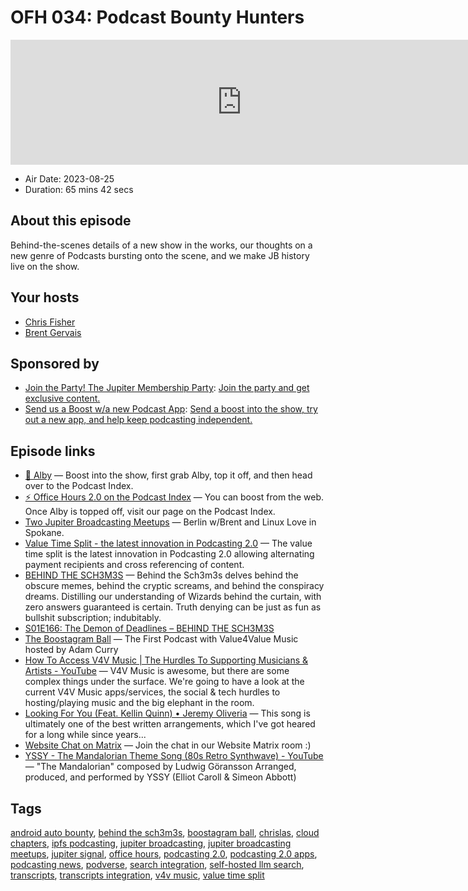 # OFH 034: Podcast Bounty Hunters

<iframe src="https://player.fireside.fm/v2/MkcqFyfv+j6u35UEX?theme=dark" width="740" height="200" frameborder="0" scrolling="no"></iframe>

* Air Date: 2023-08-25
* Duration: 65 mins 42 secs

## About this episode

Behind-the-scenes details of a new show in the works, our thoughts on a new genre of Podcasts bursting onto the scene, and we make JB history live on the show.

## Your hosts
* [Chris Fisher](https://www.officehours.hair//hosts/chrislas)
* [Brent Gervais](https://www.officehours.hair//hosts/brentgervais)

## Sponsored by

  * [Join the Party! The Jupiter Membership Party](https://www.jupiter.party/): [Join the party and get exclusive content. ](https://www.jupiter.party/)
  * [Send us a Boost w/a new Podcast App](http://newpodcastapps.com/): [Send a boost into the show, try out a new app, and help keep podcasting independent. ](http://newpodcastapps.com/)



## Episode links

  * [🎉 Alby](https://getalby.com/ "🎉 Alby") — Boost into the show, first grab Alby, top it off, and then head over to the Podcast Index.
  * [⚡️ Office Hours 2.0 on the Podcast Index](https://podcastindex.org/podcast/5341434 "⚡️ Office Hours 2.0 on the Podcast Index") — You can boost from the web. Once Alby is topped off, visit our page on the Podcast Index.
  * [Two Jupiter Broadcasting Meetups](https://www.meetup.com/jupiterbroadcasting/ "Two Jupiter Broadcasting Meetups") — Berlin w/Brent and Linux Love in Spokane. 
  * [Value Time Split - the latest innovation in Podcasting 2.0](https://blog.getalby.com/value-time-split-the-latest-innovation-in-podcasting-2-0/ "Value Time Split - the latest innovation in Podcasting 2.0") — The value time split is the latest innovation in Podcasting 2.0 allowing alternating payment recipients and cross referencing of content.
  * [BEHIND THE SCH3M3S](https://behindthesch3m3s.com/ "BEHIND THE SCH3M3S") — Behind the Sch3m3s delves behind the obscure memes, behind the cryptic screams, and behind the conspiracy dreams. Distilling our understanding of Wizards behind the curtain, with zero answers guaranteed is certain. Truth denying can be just as fun as bullshit subscription; indubitably.
  * [S01E166: The Demon of Deadlines – BEHIND THE SCH3M3S](https://behindthesch3m3s.com/2023/08/22/s01e166-the-demon-of-deadlines/ "S01E166: The Demon of Deadlines – BEHIND THE SCH3M3S")
  * [The Boostagram Ball](https://www.boostagramball.com/ "The Boostagram Ball") — The First Podcast with Value4Value Music hosted by Adam Curry 
  * [How To Access V4V Music | The Hurdles To Supporting Musicians & Artists - YouTube](https://www.youtube.com/watch?v=nZyb9mq4ECU "How To Access V4V Music | The Hurdles To Supporting Musicians & Artists - YouTube") — V4V Music is awesome, but there are some complex things under the surface. We're going to have a look at the current V4V Music apps/services, the social & tech hurdles to hosting/playing music and the big elephant in the room.
  * [Looking For You (Feat. Kellin Quinn) • Jeremy Oliveria](https://www.wavlake.com/track/ba1796d0-5c80-4ccf-9c75-24c87c6dbad4 "Looking For You \(Feat. Kellin Quinn\) • Jeremy Oliveria") — This song is ultimately one of the best written arrangements, which I've got heared for a long while since years... 
  * [Website Chat on Matrix](https://bit.ly/jbwebchat "Website Chat on Matrix") — Join the chat in our Website Matrix room :)
  * [YSSY - The Mandalorian Theme Song (80s Retro Synthwave) - YouTube](https://www.youtube.com/watch?v=7zDkniNTeZg "YSSY - The Mandalorian Theme Song \(80s Retro Synthwave\) - YouTube") — "The Mandalorian" composed by Ludwig Göransson Arranged, produced, and performed by YSSY (Elliot Caroll & Simeon Abbott)



## Tags

[android auto bounty](https://www.officehours.hair//tags/android%20auto%20bounty), [behind the sch3m3s](https://www.officehours.hair//tags/behind%20the%20sch3m3s), [boostagram ball](https://www.officehours.hair//tags/boostagram%20ball), [chrislas](https://www.officehours.hair//tags/chrislas), [cloud chapters](https://www.officehours.hair//tags/cloud%20chapters), [ipfs podcasting](https://www.officehours.hair//tags/ipfs%20podcasting), [jupiter broadcasting](https://www.officehours.hair//tags/jupiter%20broadcasting), [jupiter broadcasting meetups](https://www.officehours.hair//tags/jupiter%20broadcasting%20meetups), [jupiter signal](https://www.officehours.hair//tags/jupiter%20signal), [office hours](https://www.officehours.hair//tags/office%20hours), [podcasting 2.0](https://www.officehours.hair//tags/podcasting%202.0), [podcasting 2.0 apps](https://www.officehours.hair//tags/podcasting%202.0%20apps), [podcasting news](https://www.officehours.hair//tags/podcasting%20news), [podverse](https://www.officehours.hair//tags/podverse), [search integration](https://www.officehours.hair//tags/search%20integration), [self-hosted llm search](https://www.officehours.hair//tags/self-hosted%20llm%20search), [transcripts](https://www.officehours.hair//tags/transcripts), [transcripts integration](https://www.officehours.hair//tags/transcripts%20integration), [v4v music](https://www.officehours.hair//tags/v4v%20music), [value time split](https://www.officehours.hair//tags/value%20time%20split)